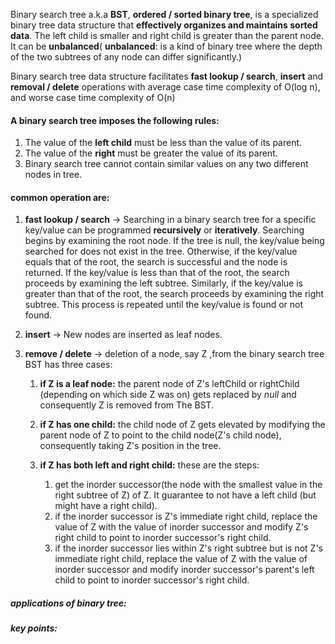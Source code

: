  Binary search tree a.k.a **BST**, **ordered / sorted binary tree**, is a specialized binary tree data structure that **effectively organizes and maintains sorted data**. The left child is smaller and right child is greater than the parent node.  It can be **unbalanced**( **unbalanced**: is a kind of binary tree where the depth of the two subtrees of any node can differ significantly.)
 
 Binary search tree data structure facilitates **fast lookup / search**, **insert** and **removal / delete** operations with average case time complexity of O(log n), and worse case time complexity of O(n)


 #### A binary search tree imposes the following rules:
 1. The value of the **left child** must be less than the value of its parent.
 2. The value of the **right** must be greater the value of its parent.
 3. Binary search tree cannot contain similar values on any two different nodes in tree.

 <!-- #### Traversal algorithms(Types of depth-first traversal):
 pre-order, post-order and in-order traversal algorithms are best described by a tree image check [visual representation of the traversal algorithms in Baeldung website](https://www.baeldung.com/cs/depth-first-traversal-methods). -->

#### common operation are:
1. **fast lookup / search** -> Searching in a binary search tree for a specific key/value can be programmed **recursively** or **iteratively**. Searching begins by examining the root node. If the tree is null, the key/value being searched for does not exist in the tree. Otherwise, if the key/value equals that of the root, the search is successful and the node is returned. If the key/value is less than that of the root, the search proceeds by examining the left subtree. Similarly, if the key/value is greater than that of the root, the search proceeds by examining the right subtree. This process is repeated until the key/value is found or not found.
   
2. **insert** -> New nodes are inserted as leaf nodes.
   
3. **remove / delete** -> deletion of a node, say Z ,from the binary search tree BST has three cases:
   1. **if Z is a leaf node:** the parent node of Z's leftChild or rightChild (depending on which side Z was on) gets replaced by *null* and consequently Z is removed from The BST.
   
   2. **if Z has one child:** the child node of Z gets elevated by modifying the parent node of Z to point to the child node(Z's child node), consequently taking Z's position in the tree.
   
   3. **if Z has both left and right child:** these are the steps:
      1. get the inorder successor(the node with the smallest value in the right subtree of Z) of Z. It guarantee to not have a left child (but might have a right child).
      2. if the inorder successor is Z's immediate right child, replace the value of Z with the value of inorder successor and modify Z's right child to point to inorder successor's right child.
      3. if the inorder successor lies within Z's right subtree but is not Z's immediate right child, replace the value of Z with the value of inorder successor and modify inorder successor's parent's left child to point to inorder successor's right child.
   

##### applications of binary tree:


##### key points:
